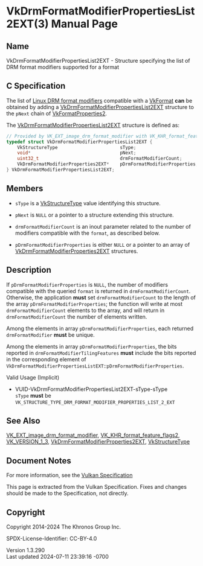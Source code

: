 # VkDrmFormatModifierPropertiesList2EXT(3) Manual Page

## Name

VkDrmFormatModifierPropertiesList2EXT - Structure specifying the list of
DRM format modifiers supported for a format



## <a href="#_c_specification" class="anchor"></a>C Specification

The list of <a
href="https://registry.khronos.org/vulkan/specs/1.3-extensions/html/vkspec.html#glossary-drm-format-modifier"
target="_blank" rel="noopener">Linux DRM format modifiers</a> compatible
with a [VkFormat](https://registry.khronos.org/vulkan/specs/1.3-extensions/man/html/VkFormat.html) **can** be obtained by adding a
[VkDrmFormatModifierPropertiesList2EXT](https://registry.khronos.org/vulkan/specs/1.3-extensions/man/html/VkDrmFormatModifierPropertiesList2EXT.html)
structure to the `pNext` chain of
[VkFormatProperties2](https://registry.khronos.org/vulkan/specs/1.3-extensions/man/html/VkFormatProperties2.html).

The
[VkDrmFormatModifierPropertiesList2EXT](https://registry.khronos.org/vulkan/specs/1.3-extensions/man/html/VkDrmFormatModifierPropertiesList2EXT.html)
structure is defined as:

``` c
// Provided by VK_EXT_image_drm_format_modifier with VK_KHR_format_feature_flags2 or VK_VERSION_1_3
typedef struct VkDrmFormatModifierPropertiesList2EXT {
    VkStructureType                       sType;
    void*                                 pNext;
    uint32_t                              drmFormatModifierCount;
    VkDrmFormatModifierProperties2EXT*    pDrmFormatModifierProperties;
} VkDrmFormatModifierPropertiesList2EXT;
```

## <a href="#_members" class="anchor"></a>Members

- `sType` is a [VkStructureType](https://registry.khronos.org/vulkan/specs/1.3-extensions/man/html/VkStructureType.html) value identifying
  this structure.

- `pNext` is `NULL` or a pointer to a structure extending this
  structure.

- `drmFormatModifierCount` is an inout parameter related to the number
  of modifiers compatible with the `format`, as described below.

- `pDrmFormatModifierProperties` is either `NULL` or a pointer to an
  array of
  [VkDrmFormatModifierProperties2EXT](https://registry.khronos.org/vulkan/specs/1.3-extensions/man/html/VkDrmFormatModifierProperties2EXT.html)
  structures.

## <a href="#_description" class="anchor"></a>Description

If `pDrmFormatModifierProperties` is `NULL`, the number of modifiers
compatible with the queried `format` is returned in
`drmFormatModifierCount`. Otherwise, the application **must** set
`drmFormatModifierCount` to the length of the array
`pDrmFormatModifierProperties`; the function will write at most
`drmFormatModifierCount` elements to the array, and will return in
`drmFormatModifierCount` the number of elements written.

Among the elements in array `pDrmFormatModifierProperties`, each
returned `drmFormatModifier` **must** be unique.

Among the elements in array `pDrmFormatModifierProperties`, the bits
reported in `drmFormatModifierTilingFeatures` **must** include the bits
reported in the corresponding element of
`VkDrmFormatModifierPropertiesListEXT`::`pDrmFormatModifierProperties`.

Valid Usage (Implicit)

- <a href="#VUID-VkDrmFormatModifierPropertiesList2EXT-sType-sType"
  id="VUID-VkDrmFormatModifierPropertiesList2EXT-sType-sType"></a>
  VUID-VkDrmFormatModifierPropertiesList2EXT-sType-sType  
  `sType` **must** be
  `VK_STRUCTURE_TYPE_DRM_FORMAT_MODIFIER_PROPERTIES_LIST_2_EXT`

## <a href="#_see_also" class="anchor"></a>See Also

[VK_EXT_image_drm_format_modifier](https://registry.khronos.org/vulkan/specs/1.3-extensions/man/html/VK_EXT_image_drm_format_modifier.html),
[VK_KHR_format_feature_flags2](https://registry.khronos.org/vulkan/specs/1.3-extensions/man/html/VK_KHR_format_feature_flags2.html),
[VK_VERSION_1_3](https://registry.khronos.org/vulkan/specs/1.3-extensions/man/html/VK_VERSION_1_3.html),
[VkDrmFormatModifierProperties2EXT](https://registry.khronos.org/vulkan/specs/1.3-extensions/man/html/VkDrmFormatModifierProperties2EXT.html),
[VkStructureType](https://registry.khronos.org/vulkan/specs/1.3-extensions/man/html/VkStructureType.html)

## <a href="#_document_notes" class="anchor"></a>Document Notes

For more information, see the <a
href="https://registry.khronos.org/vulkan/specs/1.3-extensions/html/vkspec.html#VkDrmFormatModifierPropertiesList2EXT"
target="_blank" rel="noopener">Vulkan Specification</a>

This page is extracted from the Vulkan Specification. Fixes and changes
should be made to the Specification, not directly.

## <a href="#_copyright" class="anchor"></a>Copyright

Copyright 2014-2024 The Khronos Group Inc.

SPDX-License-Identifier: CC-BY-4.0

Version 1.3.290  
Last updated 2024-07-11 23:39:16 -0700
